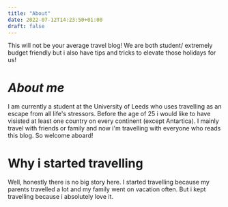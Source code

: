 ```yaml
---
title: "About"
date: 2022-07-12T14:23:50+01:00
draft: false
---
```

This will not be your average travel blog! We are both student/ extremely budget friendly but i also have tips and tricks to elevate those holidays for us!

# *__About me__*
I am currently a student at the University of Leeds who uses travelling as an escape from all life's stressors. Before the age of 25 i would like to have visisted at least one country on every continent (except Antartica). I mainly travel with friends or family and now i'm travelling with everyone who reads this blog. So welcome aboard!

# __Why i started travelling__

Well, honestly there is no big story here. I started travelling because my parents travelled a lot and my family went on vacation often. But i kept travelling because i absolutely love it.